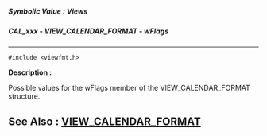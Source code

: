##### Symbolic Value : Views
##### CAL_xxx - VIEW_CALENDAR_FORMAT - wFlags
---
```
#include <viewfmt.h>
```
**Description :**

Possible values for the wFlags member of the VIEW_CALENDAR_FORMAT structure.

**See Also :**
[VIEW_CALENDAR_FORMAT](/domino-c-api-docs/reference/Data/VIEW_CALENDAR_FORMAT)
---

